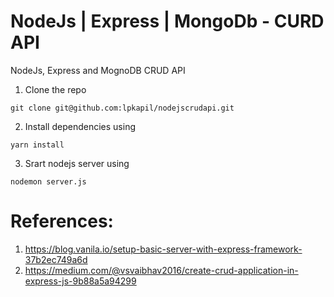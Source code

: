 # NodeJs | Express | MongoDb - CURD API

NodeJs, Express and MognoDB CRUD API

1. Clone the repo  
```
git clone git@github.com:lpkapil/nodejscrudapi.git
```
2. Install dependencies using
```
yarn install
```
3. Srart nodejs server using
```
nodemon server.js
```

# References: 

1. https://blog.vanila.io/setup-basic-server-with-express-framework-37b2ec749a6d
2. https://medium.com/@vsvaibhav2016/create-crud-application-in-express-js-9b88a5a94299
